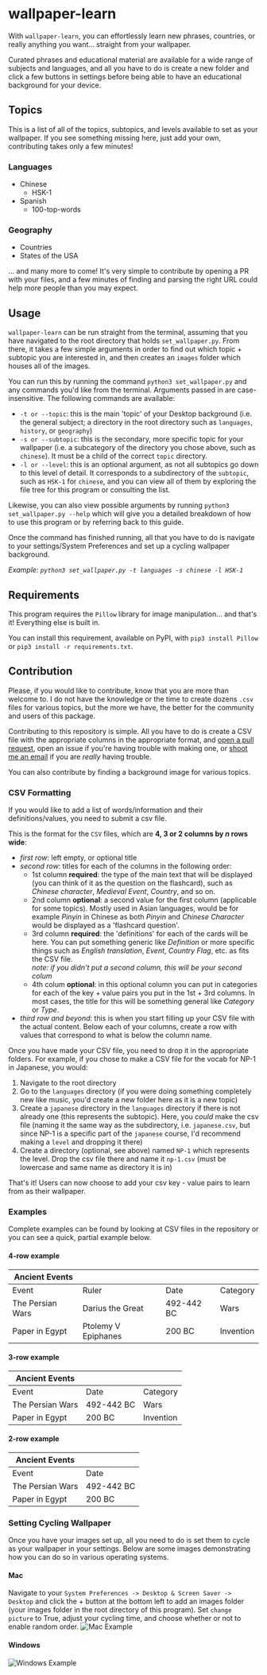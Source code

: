 # wallpaper-learn

With `wallpaper-learn`, you can effortlessly learn new phrases, countries, or really anything you want... straight from your wallpaper.

Curated phrases and educational material are available for a wide range of subjects and languages, and all you have to do is create a new folder and click a few buttons in settings before being able to have an educational background for your device.

## Topics

This is a list of all of the topics, subtopics, and levels available to set as your wallpaper. If you see something missing here, just add your own, contributing takes only a few minutes!

### Languages

-   Chinese
    - HSK-1
-   Spanish
    - 100-top-words


### Geography

-   Countries
-   States of the USA

... and many more to come! It's very simple to contribute by opening a PR with your files, and a few minutes of finding and parsing the right URL could help more people than you may expect.

## Usage

`wallpaper-learn` can be run straight from the terminal, assuming that you have navigated to the root directory that holds `set_wallpaper.py`. From there, it takes a few simple arguments in order to find out which topic + subtopic you are interested in, and then creates an `images` folder which houses all of the images.

You can run this by running the command `python3 set_wallpaper.py` and any commands you'd like from the terminal. Arguments passed in are case-insensitive. The following commands are available:

-   `-t or --topic`: this is the main 'topic' of your Desktop background (i.e. the general subject; a directory in the root directory such as `languages`, `history`, or `geography`)
-   `-s or --subtopic`: this is the secondary, more specific topic for your wallpaper (i.e. a subcategory of the directory you chose above, such as `chinese`). It must be a child of the correct `topic` directory.
-   `-l or --level`: this is an optional argument, as not all subtopics go down to this level of detail. It corresponds to a subdirectory of the `subtopic`, such as `HSK-1` for `chinese`, and you can view all of them by exploring the file tree for this program or consulting the list.

Likewise, you can also view possible arguments by running `python3 set_wallpaper.py --help` which will give you a detailed breakdown of how to use this program or by referring back to this guide.

Once the command has finished running, all that you have to do is navigate to your settings/System Preferences and set up a cycling wallpaper background.

*Example: `python3 set_wallpaper.py -t languages -s chinese -l HSK-1`*

## Requirements

This program requires the `Pillow` library for image manipulation... and that's it! Everything else is built in.

You can install this requirement, available on PyPI, with `pip3 install Pillow` or `pip3 install -r requirements.txt`.

## Contribution

Please, if you would like to contribute, know that you are more than welcome to. I do not have the knowledge or the time to create dozens `.csv` files for various topics, but the more we have, the better for the community and users of this package.

Contributing to this repository is simple. All you have to do is create a CSV file with the appropriate columns in the appropriate format, and [open a pull request](https://opensource.com/article/19/7/create-pull-request-github), open an issue if you're having trouble with making one, or [shoot me an email](mailto:simon@simonilincev.com) if you are _really_ having trouble.

You can also contribute by finding a background image for various topics.

### CSV Formatting

If you would like to add a list of words/information and their definitions/values, you need to submit a csv file.

This is the format for the `CSV` files, which are **4, 3 or 2 columns by _n_ rows wide**:

-   _first row_: left empty, or optional title
-   _second row_: titles for each of the columns in the following order:
    -   1st column **required**: the type of the main text that will be displayed (you can think of it as the question on the flashcard), such as _Chinese character_, _Medieval Event_, _Country_, and so on.
    -   2nd column **optional**: a second value for the first column (applicable for some topics). Mostly used in Asian languages, would be for example _Pinyin_ in Chinese as both _Pinyin_ and _Chinese Character_ would be displayed as a 'flashcard question'.
    -   3rd column **required**: the 'definitions' for each of the cards will be here. You can put something generic like _Definition_ or more specific things such as _English translation_, _Event_, _Country Flag_, etc. as fits the CSV file.<br>
        _note: if you didn't put a second column, this will be your second colum_
    -   4th colum **optional**: in this optional column you can put in categories for each of the key + value pairs you put in the 1st + 3rd columns. In most cases, the title for this will be something general like _Category_ or _Type_.
-   _third row and beyond_: this is when you start filling up your CSV file with the actual content. Below each of your columns, create a row with values that correspond to what is below the column name.

Once you have made your CSV file, you need to drop it in the appropriate folders. For example, if you chose to make a CSV file for the vocab for NP-1 in Japanese, you would:
1. Navigate to the root directory
2. Go to the `languages` directory (if you were doing something completely new like music, you'd create a new folder here as it is a new topic)
3. Create a `japanese` directory in the `languages` directory if there is not already one (this represents the subtopic). Here, you _could_ make the csv file (naming it the same way as the subdirectory, i.e. `japanese.csv`, but since NP-1 is a specific part of the `japanese` course, I'd recommend making a `level` and dropping it there)
4. Create a directory (optional, see above) named `NP-1` which represents the level. Drop the csv file there and name it `np-1.csv` (must be lowercase and same name as directory it is in)

That's it! Users can now choose to add your csv key - value pairs to learn from as their wallpaper.

### Examples

Complete examples can be found by looking at CSV files in the repository or you can see a quick, partial example below.

#### 4-row example

| Ancient Events   |                     |            |           |
| ---------------- | ------------------- | ---------- | --------- |
| Event            | Ruler               | Date       | Category  |
| The Persian Wars | Darius the Great    | 492-442 BC | Wars      |
| Paper in Egypt   | Ptolemy V Epiphanes | 200 BC     | Invention |

#### 3-row example

| Ancient Events   |            |           |
| ---------------- | ---------- | --------- |
| Event            | Date       | Category  |
| The Persian Wars | 492-442 BC | Wars      |
| Paper in Egypt   | 200 BC     | Invention |

#### 2-row example

| Ancient Events   |            |
| ---------------- | ---------- |
| Event            | Date       |
| The Persian Wars | 492-442 BC |
| Paper in Egypt   | 200 BC     |

### Setting Cycling Wallpaper
Once you have your images set up, all you need to do is set them to cycle as your wallpaper in your settings. Below are some images demonstrating how you can do so in various operating systems.

#### Mac
Navigate to your `System Preferences -> Desktop & Screen Saver -> Desktop` and click the + button at the bottom left to add an images folder (your images folder in the root directory of this program). Set `change picture` to True, adjust your cycling time, and choose whether or not to enable random order.
![Mac Example](/content/mac.png)

#### Windows
![Windows Example](/content/windows.png)